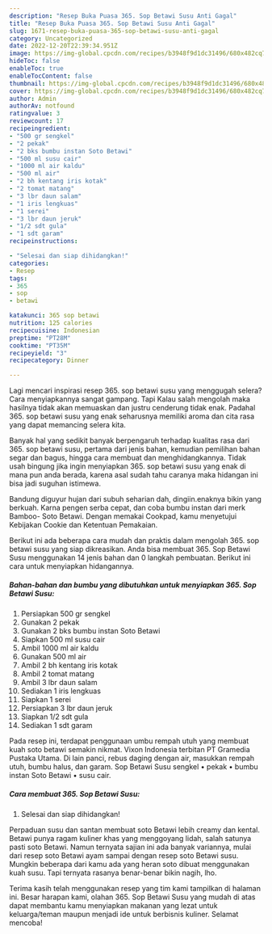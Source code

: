```yaml
---
description: "Resep Buka Puasa 365. Sop Betawi Susu Anti Gagal"
title: "Resep Buka Puasa 365. Sop Betawi Susu Anti Gagal"
slug: 1671-resep-buka-puasa-365-sop-betawi-susu-anti-gagal
category: Uncategorized
date: 2022-12-20T22:39:34.951Z
image: https://img-global.cpcdn.com/recipes/b3948f9d1dc31496/680x482cq70/365-sop-betawi-susu-foto-resep-utama.jpg
hideToc: false
enableToc: true
enableTocContent: false
thumbnail: https://img-global.cpcdn.com/recipes/b3948f9d1dc31496/680x482cq70/365-sop-betawi-susu-foto-resep-utama.jpg
cover: https://img-global.cpcdn.com/recipes/b3948f9d1dc31496/680x482cq70/365-sop-betawi-susu-foto-resep-utama.jpg
author: Admin
authorAv: notfound
ratingvalue: 3
reviewcount: 17
recipeingredient:
- "500 gr sengkel"
- "2 pekak"
- "2 bks bumbu instan Soto Betawi"
- "500 ml susu cair"
- "1000 ml air kaldu"
- "500 ml air"
- "2 bh kentang iris kotak"
- "2 tomat matang"
- "3 lbr daun salam"
- "1 iris lengkuas"
- "1 serei"
- "3 lbr daun jeruk"
- "1/2 sdt gula"
- "1 sdt garam"
recipeinstructions:

- "Selesai dan siap dihidangkan!"
categories:
- Resep
tags:
- 365
- sop
- betawi

katakunci: 365 sop betawi 
nutrition: 125 calories
recipecuisine: Indonesian
preptime: "PT28M"
cooktime: "PT35M"
recipeyield: "3"
recipecategory: Dinner

---
```



Lagi mencari inspirasi resep 365. sop betawi susu yang menggugah selera? Cara menyiapkannya sangat gampang. Tapi Kalau salah mengolah maka hasilnya tidak akan memuaskan dan justru cenderung tidak enak. Padahal 365. sop betawi susu yang enak seharusnya memiliki aroma dan cita rasa yang dapat memancing selera kita.


Banyak hal yang sedikit banyak berpengaruh terhadap kualitas rasa dari 365. sop betawi susu, pertama dari jenis bahan, kemudian pemilihan bahan segar dan bagus, hingga cara membuat dan menghidangkannya. Tidak usah bingung jika ingin menyiapkan 365. sop betawi susu yang enak di mana pun anda berada, karena asal sudah tahu caranya maka hidangan ini bisa jadi suguhan istimewa.

Bandung diguyur hujan dari subuh seharian dah, dingiin.enaknya bikin yang berkuah. Karna pengen serba cepat, dan coba bumbu instan dari merk Bamboo- Soto Betawi. Dengan memakai Cookpad, kamu menyetujui Kebijakan Cookie dan Ketentuan Pemakaian.


Berikut ini ada beberapa cara mudah dan praktis dalam mengolah 365. sop betawi susu yang siap dikreasikan. Anda bisa membuat 365. Sop Betawi Susu menggunakan 14 jenis bahan dan 0 langkah pembuatan. Berikut ini cara untuk menyiapkan hidangannya.

<!--inarticleads1-->

##### Bahan-bahan dan bumbu yang dibutuhkan untuk menyiapkan 365. Sop Betawi Susu:

1. Persiapkan 500 gr sengkel
1. Gunakan 2 pekak
1. Gunakan 2 bks bumbu instan Soto Betawi
1. Siapkan 500 ml susu cair
1. Ambil 1000 ml air kaldu
1. Gunakan 500 ml air
1. Ambil 2 bh kentang iris kotak
1. Ambil 2 tomat matang
1. Ambil 3 lbr daun salam
1. Sediakan 1 iris lengkuas
1. Siapkan 1 serei
1. Persiapkan 3 lbr daun jeruk
1. Siapkan 1/2 sdt gula
1. Sediakan 1 sdt garam


Pada resep ini, terdapat penggunaan umbu rempah utuh yang membuat kuah soto betawi semakin nikmat. Vixon Indonesia terbitan PT Gramedia Pustaka Utama. Di lain panci, rebus daging dengan air, masukkan rempah utuh, bumbu halus, dan garam. Sop Betawi Susu sengkel • pekak • bumbu instan Soto Betawi • susu cair. 

<!--inarticleads2-->

##### Cara membuat 365. Sop Betawi Susu:


1. Selesai dan siap dihidangkan!

Perpaduan susu dan santan membuat soto Betawi lebih creamy dan kental. Betawi punya ragam kuliner khas yang menggoyang lidah, salah satunya pasti soto Betawi. Namun ternyata sajian ini ada banyak variannya, mulai dari resep soto Betawi ayam sampai dengan resep soto Betawi susu. Mungkin beberapa dari kamu ada yang heran soto dibuat menggunakan kuah susu. Tapi ternyata rasanya benar-benar bikin nagih, lho. 

Terima kasih telah menggunakan resep yang tim kami tampilkan di halaman ini. Besar harapan kami, olahan 365. Sop Betawi Susu yang mudah di atas dapat membantu kamu menyiapkan makanan yang lezat untuk keluarga/teman maupun menjadi ide untuk berbisnis kuliner. Selamat mencoba!
